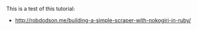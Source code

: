 This is a test of this tutorial:

* http://robdodson.me/building-a-simple-scraper-with-nokogiri-in-ruby/

